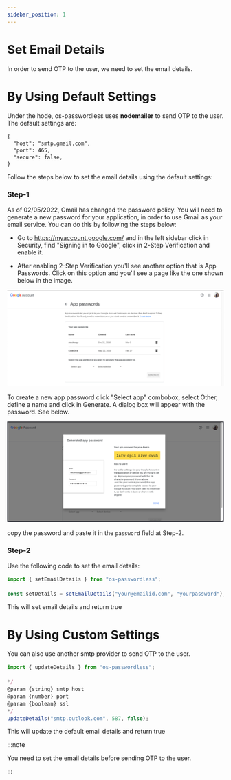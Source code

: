 ```yaml
---
sidebar_position: 1
---
```


# Set Email Details

In order to send OTP to the user, we need to set the email details.

# By Using Default Settings

Under the hode, os-passwordless uses **nodemailer** to send OTP to the user. The default settings are:

    {
      "host": "smtp.gmail.com",
      "port": 465,
      "secure": false,
    }

Follow the steps below to set the email details using the default settings:

### Step-1

As of 02/05/2022, Gmail has changed the password policy. You will need to generate a new password for your application, in order to use Gmail as your email service. You can do this by following the steps below:

- Go to https://myaccount.google.com/ and in the left sidebar click in Security, find "Signing in to Google", click in 2-Step Verification and enable it.

- After enabling 2-Step Verification you'll see another option that is App Passwords. Click on this option and you'll see a page like the one shown below in the image.

![google-2-step-verification](../../assets/gmail-1.png)

To create a new app password click "Select app" combobox, select Other, define a name and click in Generate. A dialog box will appear with the password. See below.

![google-2-step-verification](../../assets/gmail-2.png)

copy the password and paste it in the `password` field at Step-2.

### Step-2

Use the following code to set the email details:

```javascript
import { setEmailDetails } from "os-passwordless";

const setDetails = setEmailDetails("your@emailid.com", "yourpassword");
```

This will set email details and return true

# By Using Custom Settings

You can also use another smtp provider to send OTP to the user.

```javascript
import { updateDetails } from "os-passwordless";

*/
@param {string} smtp host
@param {number} port
@param {boolean} ssl
*/
updateDetails("smtp.outlook.com", 587, false);
```

This will update the default email details and return true

:::note

You need to set the email details before sending OTP to the user.

:::
